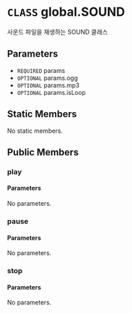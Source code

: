 # `CLASS` global.SOUND
사운드 파일을 재생하는 SOUND 클래스

## Parameters
* `REQUIRED` params 
* `OPTIONAL` params.ogg 
* `OPTIONAL` params.mp3 
* `OPTIONAL` params.isLoop 

## Static Members
No static members.

## Public Members

### play
#### Parameters
No parameters.

### pause
#### Parameters
No parameters.

### stop
#### Parameters
No parameters.
